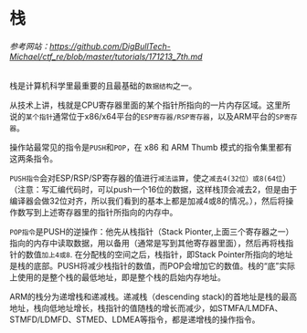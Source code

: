 # 栈

###### 参考网站：https://github.com/DigBullTech-Michael/ctf_re/blob/master/tutorials/171213_7th.md

栈是计算机科学里最重要的且最基础的`数据结构`之一。

从技术上讲，栈就是CPU寄存器里面的某个指针所指向的一片内存区域。这里所说的`某个指针`通常位于x86/x64平台的`ESP寄存器/RSP寄存器`，以及ARM平台的`SP寄存器`。

操作站最常见的指令是`PUSH`和`POP`，在 x86 和 ARM Thumb 模式的指令集里都有这两条指令。

`PUSH指令`会对ESP/RSP/SP寄存器的值进行`减法运算`，使之`减去4(32位）或8(64位`）（注意：写汇编代码时，可以push一个16位的数据，这样栈顶会减去2，但是由于编译器会做32位对齐，所以我们看到的基本上都是加减4或8的情况。），然后将操作数写到上述寄存器里的指针所指向的内存中。

`POP指令`是PUSH的逆操作：他先从栈指针（Stack Pionter,上面三个寄存器之一）指向的内存中读取数据，用以备用（通常是写到其他寄存器里面），然后再将栈指针的数值`加上4或8`.
在分配栈的空间之后，栈指针，即Stack Pointer所指向的地址是栈的底部。PUSH将减少栈指针的数值，而POP会增加它的数值。栈的“底”实际上使用的是整个栈的最低地址，即是整个栈的启始内存地址。

ARM的栈分为递增栈和递减栈。递减栈（descending stack)的首地址是栈的最高地址，栈向低地址增长，栈指针的值随栈的增长而减少，如STMFA/LMDFA、STMFD/LDMFD、STMED、LDMEA等指令，都是递增栈的操作指令。
